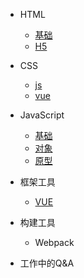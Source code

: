 <!-- _navbar.md -->
<!-- 这是侧边导航栏 -->

* HTML

  * [基础]()
  * [H5]()

* CSS
    * [js](01/js/)
    * [vue](01/vue/)

* JavaScript
  * [基础](javaScript/basic.md)
  * [对象](javaScript/object.md)
  * [原型](javaScript/prototype.md)
* 框架工具
  * [VUE](javaScript/)

* 构建工具
  * Webpack

* 工作中的Q&A

